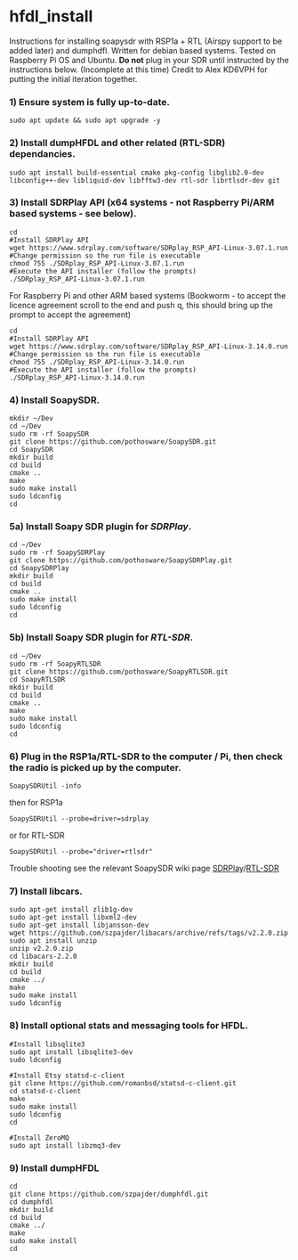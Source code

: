 # hfdl_install
Instructions for installing soapysdr with RSP1a + RTL (Airspy support to be added later) and dumphdfl. Written for debian based systems. Tested on Raspberry Pi OS and Ubuntu.
**Do not** plug in your SDR until instructed by the instructions below. (Incomplete at this time)
Credit to Alex KD6VPH for putting the initial iteration together.

### 1) Ensure system is fully up-to-date.
```shell
sudo apt update && sudo apt upgrade -y
```

### 2) Install dumpHFDL and other related (RTL-SDR) dependancies.
```shell
sudo apt install build-essential cmake pkg-config libglib2.0-dev libconfig++-dev libliquid-dev libfftw3-dev rtl-sdr librtlsdr-dev git
```

### 3) Install SDRPlay API  (x64 systems - **not Raspberry Pi/ARM based systems** - see below).
```shell
cd
#Install SDRPlay API
wget https://www.sdrplay.com/software/SDRplay_RSP_API-Linux-3.07.1.run
#Change permission so the run file is executable
chmod 755 ./SDRplay_RSP_API-Linux-3.07.1.run
#Execute the API installer (follow the prompts)
./SDRplay_RSP_API-Linux-3.07.1.run
```
  For Raspberry Pi and other ARM based systems (Bookworm - to accept the licence agreement scroll to the end and push q, this should bring up the prompt to accept the agreement)
 
```shell
cd
#Install SDRPlay API
wget https://www.sdrplay.com/software/SDRplay_RSP_API-Linux-3.14.0.run
#Change permission so the run file is executable
chmod 755 ./SDRplay_RSP_API-Linux-3.14.0.run
#Execute the API installer (follow the prompts)
./SDRplay_RSP_API-Linux-3.14.0.run
```
### 4) Install SoapySDR.
```shell
mkdir ~/Dev
cd ~/Dev
sudo rm -rf SoapySDR
git clone https://github.com/pothosware/SoapySDR.git
cd SoapySDR
mkdir build
cd build
cmake ..
make
sudo make install
sudo ldconfig
cd
```
### 5a) Install Soapy SDR plugin for *SDRPlay*.
```shell
cd ~/Dev
sudo rm -rf SoapySDRPlay
git clone https://github.com/pothosware/SoapySDRPlay.git
cd SoapySDRPlay
mkdir build
cd build
cmake ..
sudo make install
sudo ldconfig
cd
```

### 5b) Install Soapy SDR plugin for *RTL-SDR*.
```shell
cd ~/Dev
sudo rm -rf SoapyRTLSDR
git clone https://github.com/pothosware/SoapyRTLSDR.git
cd SoapyRTLSDR
mkdir build
cd build
cmake ..
make
sudo make install
sudo ldconfig
cd
```

### 6) Plug in the RSP1a/RTL-SDR to the computer / Pi, then check the radio is picked up by the computer.
```
SoapySDRUtil -info
```
then for RSP1a
```
SoapySDRUtil --probe=driver=sdrplay
```
or for RTL-SDR
```
SoapySDRUtil --probe="driver=rtlsdr"
```

Trouble shooting see the relevant SoapySDR wiki page
[SDRPlay](https://github.com/pothosware/SoapySDRPlay3/wiki)/[RTL-SDR](https://github.com/pothosware/SoapyRTLSDR/wiki)

### 7) Install libcars.
```shell
sudo apt-get install zlib1g-dev
sudo apt-get install libxml2-dev
sudo apt-get install libjansson-dev
wget https://github.com/szpajder/libacars/archive/refs/tags/v2.2.0.zip
sudo apt install unzip
unzip v2.2.0.zip
cd libacars-2.2.0
mkdir build
cd build
cmake ../
make
sudo make install
sudo ldconfig
```

### 8) Install optional stats and messaging tools for HFDL.
```shell
#Install libsqlite3
sudo apt install libsqlite3-dev
sudo ldconfig
```
```shell
#Install Etsy statsd-c-client
git clone https://github.com/romanbsd/statsd-c-client.git
cd statsd-c-client
make
sudo make install
sudo ldconfig
cd
```
```
#Install ZeroMQ
sudo apt install libzmq3-dev
```

### 9) Install dumpHFDL
```shell
cd
git clone https://github.com/szpajder/dumphfdl.git
cd dumphfdl
mkdir build
cd build
cmake ../
make
sudo make install
cd
```

